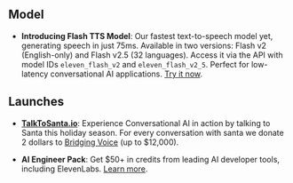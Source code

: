 ## Model

- **Introducing Flash TTS Model**: Our fastest text-to-speech model yet, generating speech in just 75ms. Available in two versions: Flash v2 (English-only) and Flash v2.5 (32 languages). Access it via the API with model IDs `eleven_flash_v2` and `eleven_flash_v2_5`. Perfect for low-latency conversational AI applications. [Try it now](https://elevenlabs.io/docs/api-reference/text-to-speech).

## Launches

- **[TalkToSanta.io](https://www.talktosanta.io)**: Experience Conversational AI in action by talking to Santa this holiday season. For every conversation with santa we donate 2 dollars to [Bridging Voice](https://www.bridgingvoice.org) (up to $12,000).

- **AI Engineer Pack**: Get $50+ in credits from leading AI developer tools, including ElevenLabs. [Learn more](https://AIEngineerPack.com).
